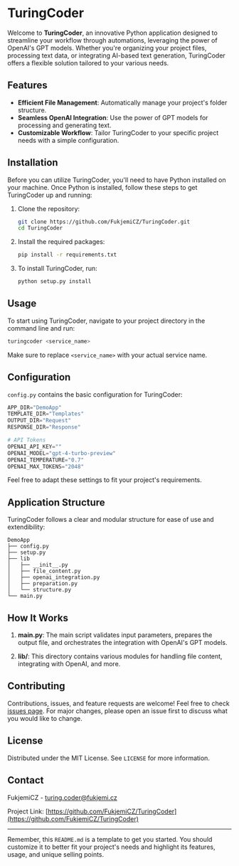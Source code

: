 # TuringCoder

Welcome to **TuringCoder**, an innovative Python application designed to streamline your workflow through automations, leveraging the power of OpenAI's GPT models. Whether you're organizing your project files, processing text data, or integrating AI-based text generation, TuringCoder offers a flexible solution tailored to your various needs.

## Features

- **Efficient File Management**: Automatically manage your project's folder structure.
- **Seamless OpenAI Integration**: Use the power of GPT models for processing and generating text.
- **Customizable Workflow**: Tailor TuringCoder to your specific project needs with a simple configuration.

## Installation

Before you can utilize TuringCoder, you'll need to have Python installed on your machine. Once Python is installed, follow these steps to get TuringCoder up and running:

1. Clone the repository:
   ```bash
   git clone https://github.com/FukjemiCZ/TuringCoder.git
   cd TuringCoder
   ```

2. Install the required packages:
   ```bash
   pip install -r requirements.txt
   ```

3. To install TuringCoder, run:
   ```bash
   python setup.py install
   ```

## Usage

To start using TuringCoder, navigate to your project directory in the command line and run:

```bash
turingcoder <service_name>
```

Make sure to replace `<service_name>` with your actual service name.

## Configuration

`config.py` contains the basic configuration for TuringCoder:

```python
APP_DIR="DemoApp"
TEMPLATE_DIR="Templates"
OUTPUT_DIR="Request"
RESPONSE_DIR="Response"

# API Tokens
OPENAI_API_KEY=""
OPENAI_MODEL="gpt-4-turbo-preview"
OPENAI_TEMPERATURE="0.7"
OPENAI_MAX_TOKENS="2048"
```

Feel free to adapt these settings to fit your project's requirements.

## Application Structure

TuringCoder follows a clear and modular structure for ease of use and extendibility:

```plaintext
DemoApp
├── config.py
├── setup.py
├── lib
│   ├── __init__.py
│   ├── file_content.py
│   ├── openai_integration.py
│   ├── preparation.py
│   └── structure.py
└── main.py
```

## How It Works

1. **main.py**: The main script validates input parameters, prepares the output file, and orchestrates the integration with OpenAI's GPT models.

2. **lib/**: This directory contains various modules for handling file content, integrating with OpenAI, and more.

## Contributing

Contributions, issues, and feature requests are welcome! Feel free to check [issues page](https://github.com/FukjemiCZ/TuringCoder/issues). For major changes, please open an issue first to discuss what you would like to change.

## License

Distributed under the MIT License. See `LICENSE` for more information.

## Contact

FukjemiCZ - turing.coder@fukjemi.cz

Project Link: [https://github.com/FukjemiCZ/TuringCoder](https://github.com/FukjemiCZ/TuringCoder)

---

Remember, this `README.md` is a template to get you started. You should customize it to better fit your project's needs and highlight its features, usage, and unique selling points.